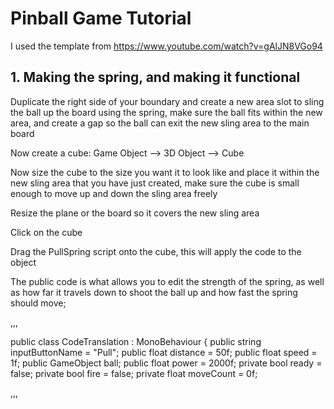 # Pinball Game Tutorial

I used the template from https://www.youtube.com/watch?v=gAlJN8VGo94

## 1. Making the spring, and making it functional

Duplicate the right side of your boundary and create a new area slot to sling the ball up the board using the spring, make sure the ball fits within the new area, and create a gap so the ball can exit the new sling area to the main board

Now create a cube: Game Object --> 3D Object --> Cube

Now size the cube to the size you want it to look like and place it within the new sling area that you have just created, make sure the cube is small enough to move up and down the sling area freely

Resize the plane or the board so it covers the new sling area

Click on the cube

Drag the PullSpring script onto the cube, this will apply the code to the object

The public code is what allows you to edit the strength of the spring, as well as how far it travels down to shoot the ball up and how fast the spring should move;

,,,

public class CodeTranslation : MonoBehaviour
{
    public string inputButtonName = "Pull";
    public float distance = 50f;
    public float speed = 1f;
    public GameObject ball;
    public float power = 2000f;
    private bool ready = false;
    private bool fire = false;
    private float moveCount = 0f;

,,,
